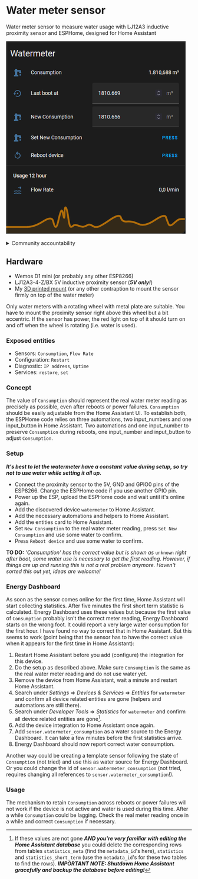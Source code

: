 # Water meter sensor
Water meter sensor to measure water usage with LJ12A3 inductive proximity sensor and ESPHome, designed for Home Assistant

![Entities Card](homeassistant/entities-card.png)

<details>
<summary>Community accountability</summary>
<i>As I started with a water meter sensor for Home Assistant, I wanted an ESPHome device that shows the real water meter reading exactly. Since my knowledge of ESPHome is not yet to be called extensive, I searched around. No solution fitted my idea completely, so I assembled the code that you will find here from numerous samples and added some of my own. Thx all for sharing!</i>
</details>

## Hardware
+ Wemos D1 mini (or probably any other ESP8266)
+ LJ12A3-4-Z/BX 5V inductive proximity sensor (***5V only!***)
+ My [3D printed mount](https://www.thingiverse.com/thing:5676792) (or any other contraption to mount the sensor firmly on top of the water meter)

Only water meters with a rotating wheel with metal plate are suitable. You have to mount the proximity sensor right above this wheel but a bit eccentric. If the sensor has power, the red light on top of it should turn on and off when the wheel is rotating (i.e. water is used).

### Exposed entities
+ Sensors: `Consumption`, `Flow Rate`
+ Configuration: `Restart`
+ Diagnostic: `IP address`, `Uptime`
+ Services: `restore`, `set`

### Concept
The value of `Consumption` should represent the real water meter reading as precisely as possible, even after reboots or power failures. `Consumption` should be easily adjustable from the Home Assistant UI. To establish both, the ESPHome code relies on three automations, two input_numbers and one input_button in Home Assistant. Two automations and one input_number to preserve `Consumption` during reboots, one input_number and input_button to adjust `Consumption`.

### Setup
***It's best to let the watermeter have a constant value during setup, so try not to use water while setting it all up.***

+ Connect the proximity sensor to the 5V, GND and GPIO0 pins of the ESP8266. Change the ESPHome code if you use another GPIO pin.
+ Power up the ESP, upload the ESPHome code and wait until it's online again.
+ Add the discovered device `watermeter` to Home Assistant.
+ Add the necessary automations and helpers to Home Assistant.
+ Add the entities card to Home Assistant.
+ Set `New Consumption` to the real water meter reading, press `Set New Consumption` and use some water to confirm.
+ Press `Reboot device` and use some water to confirm.

**TO DO:** _'Consumption' has the correct value but is shown as_ `unknown` _right after boot, some water use is necessary to get the first reading. However, if things are up and running this is not a real problem anymore. Haven't sorted this out yet, ideas are welcome!_

### Energy Dashboard
As soon as the sensor comes online for the first time, Home Assistant will start collecting statistics. After five minutes the first short term statistic is calculated. Energy Dashboard uses these values but because the first value of `Consumption` probably isn't the correct meter reading, Energy Dashboard starts on the wrong foot. It could report a very large water consumption for the first hour. I have found no way to correct that in Home Assistant. But this seems to work (point being that the sensor has to have the correct value when it appears for the first time in Home Assistant):

1. Restart Home Assistant before you add (configure) the integration for this device.
2. Do the setup as described above. Make sure `Consumption` is the same as the real water meter reading and do not use water yet.
3. Remove the device from Home Assistant, wait a minute and restart Home Assistant.
4. Search under _Settings_ => _Devices & Services_ => _Entities_ for `watermeter` and confirm all device related entities are gone (helpers and automations are still there).
5. Search under _Developer Tools_ => _Statistics_ for `watermeter` and confirm all device related entities are gone[^1].
6. Add the device integration to Home Assistant once again.
7. Add `sensor.watermeter_consumption` as a water source to the Energy Dashboard. It can take a few minutes before the first statistics arrive.
8. Energy Dashboard should now report correct water consumption.

Another way could be creating a template sensor following the state of `Consumption` (not tried) and use this as water source for Energy Dashboard. Or you could change the id of `sensor.watermeter_consumption` (not tried, requires changing all references to `sensor.watermeter_consumption`!).

### Usage
The mechanism to retain `Consumption` across reboots or power failures will not work if the device is not active and water is used during this time. After a while `Consumption` could be lagging. Check the real meter reading once in a while and correct `Consumption` if necessary.

[^1]: If these values are not gone ***AND you're very familiar with editing the Home Assistant database*** you could delete the corresponding rows from tables `statistics_meta` (find the `metadata_id`'s here), `statistics` and `statistics_short_term` (use the `metadata_id`'s for these two tables to find the rows). ***IMPORTANT NOTE: Shutdown Home Assistant gracefully and backup the database before editing!***
